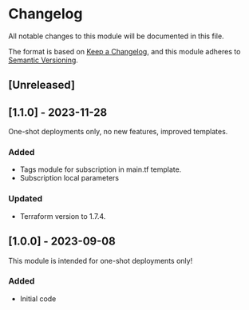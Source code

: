 # Changelog

All notable changes to this module will be documented in this file.

The format is based on [Keep a Changelog](https://keepachangelog.com/en/1.1.0/),
and this module adheres to [Semantic Versioning](https://semver.org/spec/v2.0.0.html).

## [Unreleased]


## [1.1.0] - 2023-11-28

One-shot deployments only, no new features, improved templates.

### Added

- Tags module for subscription in main.tf template.
- Subscription local parameters

### Updated

- Terraform version to 1.7.4.

## [1.0.0] - 2023-09-08

This module is intended for one-shot deployments only!

### Added

- Initial code
